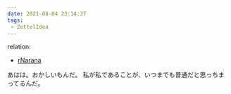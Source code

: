 ```yaml
---
date: 2021-08-04 23:14:27
tags:
 - ZettelIdea
---
```

relation:
 - [rNarana](../Novels/NovelClean/ナカリア/設定/登場人物/語録/楢名録.md)

あはは。おかしいもんだ。
私が私であることが、いつまでも普通だと思っちまってるんだ。